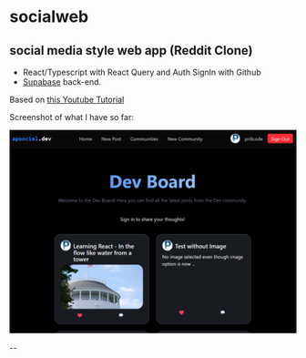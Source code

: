 # socialweb  

## social media style web app (Reddit Clone) 
- React/Typescript with React Query and Auth SignIn with Github
- [Supabase](https://supabase.com) back-end.

Based on [this Youtube Tutorial](https://www.youtube.com/watch?v=_sSTzz13tVY)  

Screenshot of what I have so far:  

![screenshot](./src/assets/DevBoard-Screenshot.png)

--  


